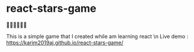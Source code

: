 # react-stars-game


🚀🚀🚀🚀🚀🚀

This is a simple game that I created  while am learning react \n
Live demo :
https://karim2019aj.github.io/react-stars-game/


